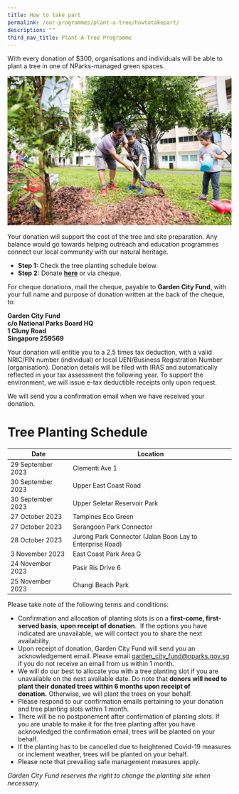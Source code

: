 ```yaml
---
title: How to take part
permalink: /our-programmes/plant-a-tree/howtotakepart/
description: ""
third_nav_title: Plant-A-Tree Programme
---
```

With every donation of $300, organisations and individuals will be able to plant a tree in one of NParks-managed green spaces.&nbsp;

![](/images/Tree%20Planting%20(Pls%20credit%20NParks)%20(3).jpg)

[](mailto:garden_city_fund@nparks.gov.sg)Your donation will support the cost of the tree and site preparation. Any balance would go towards helping outreach and education programmes connect our local community with our natural heritage.&nbsp;

*   **Step 1:**&nbsp;Check the tree planting schedule below.
*   **Step 2:**&nbsp;Donate&nbsp;**[here](https://www.giving.sg/garden-city-fund/plantatreeprogramme)**&nbsp;or via cheque.

For cheque donations, mail the cheque, payable to&nbsp;**Garden City Fund**, with your full name and purpose of donation written at the back of the cheque, to:

<b>Garden City Fund  
c/o National Parks Board HQ  
1 Cluny Road  
Singapore 259569 </b>


Your donation will entitle you to a 2.5 times tax deduction, with a valid NRIC/FIN number (individual) or local UEN/Business Registration Number (organisation). Donation details will be filed with IRAS and automatically reflected in your tax assessment the following year.&nbsp;To support the environment, we will issue e-tax deductible receipts only upon request.

We will send you a confirmation email when we have received your donation.

# Tree Planting Schedule



| Date | Location| 
| -------- | -------- | 
| 29 September 2023 | Clementi Ave 1 |
| 30 September 2023 | Upper East Coast Road |
| 30 September 2023 | Upper Seletar Reservoir Park |
| 27 October 2023 | Tampines Eco Green |
| 27 October 2023 | Serangoon Park Connector |
| 28 October 2023 | Jurong Park Connector (Jalan Boon Lay to Enterprise Road) |
| 3 November 2023 | East Coast Park Area G |
| 24 November 2023 | Pasir Ris Drive 6 |
| 25 November 2023 | Changi Beach Park |

Please take note of the following terms and conditions:

*   Confirmation and allocation of planting slots is on a&nbsp;**first-come, first-served basis**,&nbsp;**upon receipt of donation**. &nbsp;If the options you have indicated are unavailable, we will contact you to share the next availability.
*   Upon receipt of donation, Garden City Fund will send you an acknowledgement email. Please email garden_city_fund@nparks.gov.sg if you do not receive an email from us within 1 month.
*   We will do our best to allocate you with a tree planting slot if you are unavailable on the next available date. Do note that&nbsp;**donors will need to plant their donated trees&nbsp;within&nbsp;6 months&nbsp;upon receipt of donation.**&nbsp;Otherwise, we will plant the trees on your behalf.
*   Please respond to our confirmation emails pertaining to your donation and tree planting slots within 1 month.
*   There will be no postponement after confirmation of planting slots. If you are unable to make it for the tree planting after you have acknowledged the confirmation email, trees will be planted on your behalf.
*   If the planting has to be cancelled due to heightened Covid-19 measures or inclement weather, trees will be planted on your behalf.
*   Please note that prevailing safe management measures apply.

_Garden City Fund reserves the right to change the planting site when necessary._